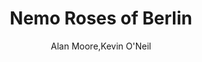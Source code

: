 ---
title: Nemo Roses of Berlin
author: Alan Moore,Kevin O'Neil
readingDate: 2014-08-16
layout: book
---